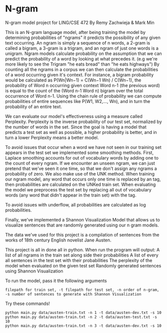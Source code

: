 # N-gram 
N-gram model project for LING/CSE 472
By Remy Zachwieja & Mark Min

This is an N-gram language model, after being training the model by determining probabilities of "ngrams" 
it predicts the possibility of any given text occurring. An ngram is simply a sequence of n words, a 2-gram is called a bigram,
a 3-gram is a trigram, and an ngram of just one words is a unigram. Ngram models calculate probability on the assumption that we can 
predict the probability of a word by looking at what precedes it. (e.g we're more likely to see the Trigram "he eats bread" than 
"he eats highways") By counting all the ngrams in a corpus we can then calculate the probabilities of a word occurring given it's context.
For instance, a bigram probability would be calculated as P(Wn|Wn−1) = C(Wn−1 Wn) / C(Wn−1), the probability of Word n occurring given context 
Word n-1 (the previous word) is equal to the count of the (Word n-1 Word n) bigram over the total occurrence of Word n-1. Using the 
chain rule of probability we can compute probabilities of entire sequences like P(W1, W2,..., Wn), and in turn the probability of an entire text.

We can evaluate our model's effectiveness using a measure called Perplexity. Perplexity is the inverse probability of our test set, 
normalized by the number of words in the set. Since the goal is having a model that predicts a test set as well as possible, a higher probability 
is better, and in turn a lower Perplexity means a better model. 

To avoid issues that occur when a word we have not seen in our training set appears in the test set we implemented some smoothing methods. 
First, Laplace smoothing accounts for out of vocabulary words by adding one to the count of every ngram. If we encounter an unseen ngram, we can 
just pretend that we've seen it one time, so that we don't assign any ngrams a probability of zero. We also make use of the UNK method. When training 
our ngram model, any word that occurs only one time is replaced by an <UNK> tag, then probabilities are calculated on the UNKed train set. When evaluating the model
we preprocess the test set by replacing all out of vocabulary words (any word that didn't appear in the train set) with the <UNK> tag. 

To avoid issues with underflow, all probabilities are calculated as log probabilities. 

Finally, we've implemented a Shannon Visualization Model that allows us to visualize sentences that are randomly generated using our n gram models. 

The data we've used for this project is a compilation of sentences from the works of 18th century English novelist Jane Austen. 

This project is all in done all in python. 
When run the program will output:
	A list of all ngrams in the train set along side their probabilities 
	A list of every all sentences in the test set with their probabilities 
	The perplexity of the model when evaluated on the given test set
	Randomly generated sentences using Shannon Visualization 

To run the model, pass it the following arguments 

	filepath for train set, -t filepath for test set, -n order of n-gram, -s number of sentences to generate with Shannon Visualization

Try these commands!


	python main.py data/austen-train.txt -n 1 -t data/austen-dev.txt -s 10
	python main.py data/austen-train.txt -n 2 -t data/austen-test.txt -s 10
	python main.py data/austen-train.txt -n 3 -t data/austen-dev.txt -s 10

	


